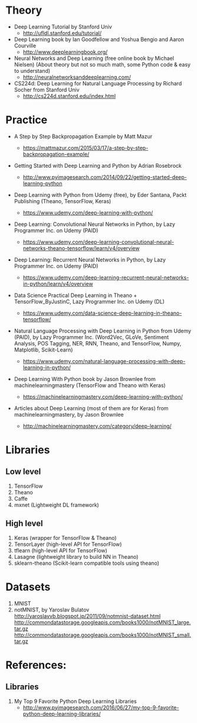 # Theory
* Deep Learning Tutorial by Stanford Univ
	* http://ufldl.stanford.edu/tutorial/
* Deep Learning book by Ian Goodfellow and Yoshua Bengio and Aaron Courville
	* http://www.deeplearningbook.org/
* Neural Networks and Deep Learning (free online book by Michael Nielsen) (About theory but not so much math, some Python code & easy to understand)
	* http://neuralnetworksanddeeplearning.com/
* CS224d: Deep Learning for Natural Language Processing by Richard Socher from Stanford Univ
	* http://cs224d.stanford.edu/index.html

# Practice
* A Step by Step Backpropagation Example by Matt Mazur
	* https://mattmazur.com/2015/03/17/a-step-by-step-backpropagation-example/
* Getting Started with Deep Learning and Python by Adrian Rosebrock
	* http://www.pyimagesearch.com/2014/09/22/getting-started-deep-learning-python

* Deep Learning with Python from Udemy (free), by Eder Santana, Packt Publishing (Theano, TensorFlow, Keras)
	* https://www.udemy.com/deep-learning-with-python/
* Deep Learning: Convolutional Neural Networks in Python, by Lazy Programmer Inc. on Udemy (PAID)
	* https://www.udemy.com/deep-learning-convolutional-neural-networks-theano-tensorflow/learn/v4/overview
* Deep Learning: Recurrent Neural Networks in Python, by Lazy Programmer Inc. on Udemy (PAID)
	* https://www.udemy.com/deep-learning-recurrent-neural-networks-in-python/learn/v4/overview
* Data Science Practical Deep Learning in Theano + TensorFlow_ByJustinC, Lazy Programmer Inc. on Udemy (DL)
	* https://www.udemy.com/data-science-deep-learning-in-theano-tensorflow/
* Natural Language Processing with Deep Learning in Python from Udemy (PAID), by Lazy Programmer Inc. (Word2Vec, GLoVe, Sentiment Analysis, POS Tagging, NER, RNN, Theano, and TensorFlow, Numpy, Matplotlib, Scikit-Learn)
	* https://www.udemy.com/natural-language-processing-with-deep-learning-in-python/

* Deep Learning With Python book by Jason Brownlee from machinelearningmastery (TensorFlow and Theano with Keras)
	* https://machinelearningmastery.com/deep-learning-with-python/
* Articles about Deep Learning (most of them are for Keras) from machinelearningmastery, by Jason Brownlee
	* http://machinelearningmastery.com/category/deep-learning/

# Libraries
## Low level
1. TensorFlow
2. Theano
3. Caffe
4. mxnet (Lightweight DL framework)

## High level
1. Keras (wrapper for TensorFlow & Theano)
2. TensorLayer (high-level API for TensorFlow)
3. tflearn (high-level API for TensorFlow)
4. Lasagne (lightweight library to build NN in Theano)
5. sklearn-theano (Scikit-learn compatible tools using theano)

# Datasets
1. MNIST
2. notMNIST, by Yaroslav Bulatov
	http://yaroslavvb.blogspot.jp/2011/09/notmnist-dataset.html
	http://commondatastorage.googleapis.com/books1000/notMNIST_large.tar.gz
	http://commondatastorage.googleapis.com/books1000/notMNIST_small.tar.gz

# References:
## Libraries
1. My Top 9 Favorite Python Deep Learning Libraries
	* http://www.pyimagesearch.com/2016/06/27/my-top-9-favorite-python-deep-learning-libraries/
